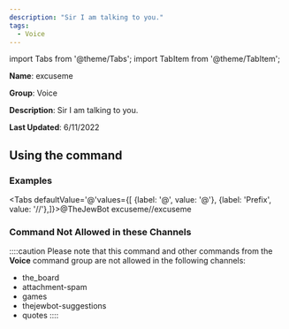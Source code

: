 ```yaml
---
description: "Sir I am talking to you."
tags:
  - Voice
---
```

import Tabs from '@theme/Tabs';
import TabItem from '@theme/TabItem';

**Name**: excuseme

**Group**: Voice

**Description**: Sir I am talking to you.

**Last Updated**: 6/11/2022

## Using the command

### Examples
<Tabs defaultValue='@'values={[ {label: '@', value: '@'}, {label: 'Prefix', value: '//'},]}><TabItem value='@'>@TheJewBot excuseme</TabItem><TabItem value='//'>//excuseme</TabItem></Tabs>

### Command Not Allowed in these Channels
::::caution Please note that this command and other commands from the **Voice** command group are not allowed in the following channels:
- the_board
- attachment-spam
- games
- thejewbot-suggestions
- quotes
::::